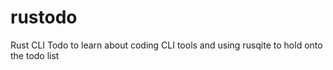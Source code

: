 # rustodo
Rust CLI Todo to learn about coding CLI tools and using rusqite to hold onto the todo list 
